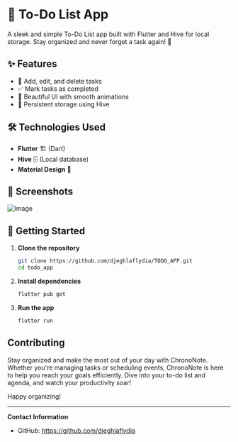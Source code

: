 # 📌 To-Do List App

A sleek and simple To-Do List app built with Flutter and Hive for local storage. Stay organized and never forget a task again! 🚀  

## ✨ Features
- 📝 Add, edit, and delete tasks  
- ✅ Mark tasks as completed  
- 🎨 Beautiful UI with smooth animations  
- 💾 Persistent storage using Hive  

## 🛠️ Technologies Used
- **Flutter** 🏗️ (Dart)  
- **Hive** 🗄️ (Local database)  
- **Material Design** 🎨  

## 📸 Screenshots
![Image](https://github.com/user-attachments/assets/7e4edc66-b05b-44e6-8dd7-a1e5dc00d5c9)

## 🚀 Getting Started

1. **Clone the repository**  
   ```sh
   git clone https://github.com/djeghlaflydia/TODO_APP.git
   cd todo_app
   
2. **Install dependencies**  
   ```sh
   flutter pub get

3. **Run the app**  
   ```sh
   flutter run

## Contributing
Stay organized and make the most out of your day with ChronoNote. Whether you're managing tasks or scheduling events, ChronoNote is here to help you reach your goals efficiently. Dive into your to-do list and agenda, and watch your productivity soar!

Happy organizing!

---

**Contact Information**
- GitHub: https://github.com/djeghlaflydia


